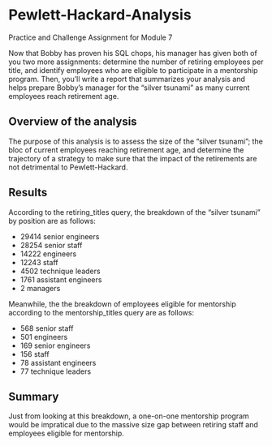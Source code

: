 # Pewlett-Hackard-Analysis
Practice and Challenge Assignment for Module 7 

Now that Bobby has proven his SQL chops, his manager has given both of you two more assignments: determine the number of retiring employees per title, and identify employees who are eligible to participate in a mentorship program. Then, you’ll write a report that summarizes your analysis and helps prepare Bobby’s manager for the “silver tsunami” as many current employees reach retirement age.

## Overview of the analysis
The purpose of this analysis is to assess the size of the “silver tsunami”; the bloc of current employees reaching retirement age, and determine the trajectory of a strategy to make sure that the impact of the retirements are not detrimental to Pewlett-Hackard.

## Results
According to the retiring_titles query, the breakdown of the “silver tsunami” by position are as follows:

* 29414 senior engineers    
* 28254 senior staff    
* 14222 engineers    
* 12243 staff    
* 4502 technique leaders    
* 1761 assistant engineers     
* 2 managers    

Meanwhile, the the breakdown of employees eligible for mentorship according to the mentorship_titles query are as follows:

* 568 senior staff  
* 501 engineers    
* 169 senior engineers    
* 156 staff    
* 78 assistant engineers
* 77 technique leaders    

## Summary
Just from looking at this breakdown, a one-on-one mentorship program would be impratical due to the massive size gap between retiring staff and employees eligible for mentorship. 
